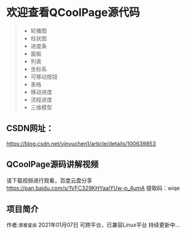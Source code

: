 ﻿  
  
# 欢迎查看QCoolPage源代码  
> * 轮播图
> * 柱状图
> * 进度条
> * 面板
> * 列表
> * 坐标系
> * 可移动按钮
> * 表格
> * 移动进度
> * 流程进度
> * 三维模型


## CSDN网址： 
https://blog.csdn.net/yinyuchen1/article/details/100639853

## QCoolPage源码讲解视频
请下载视频进行观看，百度云盘分享
https://pan.baidu.com/s/1VFC329KHYaalYUw-p_4umA
提取码：wiqe

## 项目简介
作者:`灏夏星辰` 
2021年01月07日
可跨平台，已兼容Linux平台
持续更新中...


